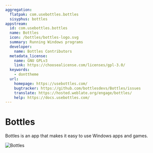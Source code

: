 ```yaml
---
aggregation:
  flatpak: com.usebottles.bottles
  sisyphus: bottles
appstream:
  id: com.usebottles.bottles
  name: Bottles
  icon: /bottles/bottles-logo.svg
  summary: Running Windows programs
  developer:
    name: Bottles Contributors
  metadata_license:
    name: GNU GPLv3
    link: https://choosealicense.com/licenses/gpl-3.0/
  keywords:
    - donttheme
  url:
    homepage: https://usebottles.com/
    bugtracker: https://github.com/bottlesdevs/Bottles/issues
    translate: https://hosted.weblate.org/engage/bottles/
    help: https://docs.usebottles.com/
---
```


# Bottles

Bottles is an app that makes it easy to use Windows apps and games.

![Bottles](/bottles/bottles-1.png)

<!--@include: @ru/apps/.parts/install/content-repo.md-->
<!--@include: @ru/apps/.parts/install/content-flatpak.md-->
